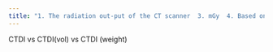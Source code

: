 ```yaml
---
title: "1. The radiation out-put of the CT scanner  3. mGy  4. Based on 32 and 16 cm phantoms  5. CTDI is the dose for one slice ----------------------- 1. CTDI (vol): total radiation output from the scanner for an exam  3. Multiply the dose for the one slice x the number of slices for the study  4. CTDI vol = (kvp new / kvp old)^2  6. CTDI vol is proportional to the square of the percent change in kvp and is directly proportional to the mAs  7. For the same CTDI vol -&gt;  -Larger patients receive a smaller dose  -Smaller patientS receive a higher dose ---------------------------  1. CTDI (weight)  2. Takes into account the uneven distribution of radiation in the abdomen  3. CTDI (weight) = 1/3 peripheral dose + 2/3 central dose????  ------------------------"
---
```

CTDI vs CTDI(vol) vs CTDI (weight)

